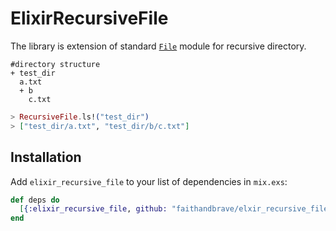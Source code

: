 # ElixirRecursiveFile
The library is extension of standard [`File`](http://elixir-lang.org/docs/stable/elixir/File.html) module for recursive directory.

```
#directory structure
+ test_dir
  a.txt
  + b
    c.txt
```

```elixir
> RecursiveFile.ls!("test_dir")
> ["test_dir/a.txt", "test_dir/b/c.txt"]
```


## Installation
Add `elixir_recursive_file` to your list of dependencies in `mix.exs`:

```elixir
def deps do
  [{:elixir_recursive_file, github: "faithandbrave/elxir_recursive_file"}]
end
```

